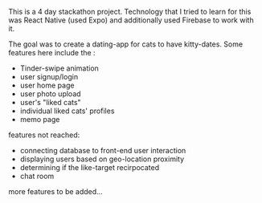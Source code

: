This is a 4 day stackathon project.
Technology that I tried to learn for this was React Native (used Expo) and additionally used Firebase to work with it.

The goal was to create a dating-app for cats to have kitty-dates.
Some features here include the :
  - Tinder-swipe animation
  - user signup/login
  - user home page
  - user photo upload
  - user's "liked cats"
  - individual liked cats' profiles
  - memo page

features not reached:
  - connecting database to front-end user interaction
  - displaying users based on geo-location proximity
  - determining if the like-target recirpocated
  - chat room

more features to be added...
